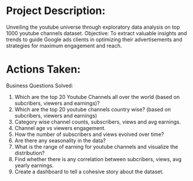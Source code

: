 # Project Description:
Unveiling the youtube universe through exploratory data analysis on top 1000 youtube channels dataset. 
Objective: To extract valuable insights and trends to guide Google ads clients in optimizing their advertisements and strategies for maximum engagement and reach.


# Actions Taken:
Business Questions Solved:
1) Which are the top 20 Youtube Channels all over the world (based on subcribers, viewers and earnings)?
2) Which are the top 20 youtube channels country wise? (based on subcribers, viewers and earnings)
3) Category wise channel counts, subscribers, views and avg earnings.
4) Channel age vs viewers engagement.
5) How the number of subscribers and views evolved over time?
6) Are there any seasonality in the data?
7) What is the range of earning for youtube channels and visualize the distribution?
8) Find whether there is any correlation between subcribers, views, avg yearly earnings.
9) Create a dashboard to tell a cohesive story about the dataset.

